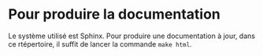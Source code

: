 # Pour produire la documentation #

Le système utilisé est Sphinx. Pour produire une documentation à jour,
dans ce rtépertoire, il suffit de lancer la commande `make html`.
